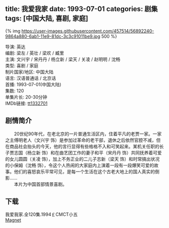 title: 我爱我家
date: 1993-07-01
categories: 剧集
tags: [中国大陆, 喜剧, 家庭]
---
{% img https://user-images.githubusercontent.com/457514/56892240-9864a880-6ab1-11e9-81dc-3c3c91011be9.jpg 500 %}

导演: 英达  
编剧: 梁左 / 英壮 / 梁欢 / 臧里  
主演: 文兴宇 / 宋丹丹 / 杨立新 / 梁天 / 关凌 / 赵明明 / 沈畅  
类型: 喜剧 / 家庭  
制片国家/地区: 中国大陆  
语言: 汉语普通话 / 北京话  
首播: 1993-07-01(中国大陆)  
集数: 120  
单集片长: 20-30分钟  
IMDb链接: [tt1332701](http://www.imdb.com/title/tt1332701)

## 剧情简介
　　20世纪90年代，在老北京的一片普通生活区内，住着平凡的老贾一家。一家之主傅明老人（文兴宇 饰）是参加过革命的老干部，退休之后依然官腔不减，但在商品社会抬头的今天，他的言行显得有些格格不入和可笑起来。某机关任职的长子贾志国（杨立新 饰）和在曲艺团工作的妻子和平（宋丹丹 饰）共同抚养着可爱的女儿圆圆（关凌 饰），加上不务正业的二儿子志新（梁天 饰）和时常搞出状况的小保姆（沈畅 饰），令这个人热闹的大家庭内上演着一段有一段爆笑可爱的故事。他们的喜怒哀乐平常可见，是每一个生活在这个古老大地上的国人真实的倒影……  
　　本片为中国首部情景喜剧。

## 下载
我爱我家.全120集.1994￡CMCT小五  
[Magnet](magnet:?xt=urn:btih:E572ACC1312555707C91402190957134427F53DC&dn=我爱我家.全120集.1994￡CMCT小五)
